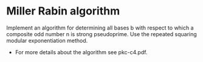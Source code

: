 # Miller Rabin algorithm 

Implement an algorithm for determining all bases b with respect to which a composite odd
number n is strong pseudoprime. Use the repeated squaring modular exponentiation method.

- For more details about the algorithm see pkc-c4.pdf.
